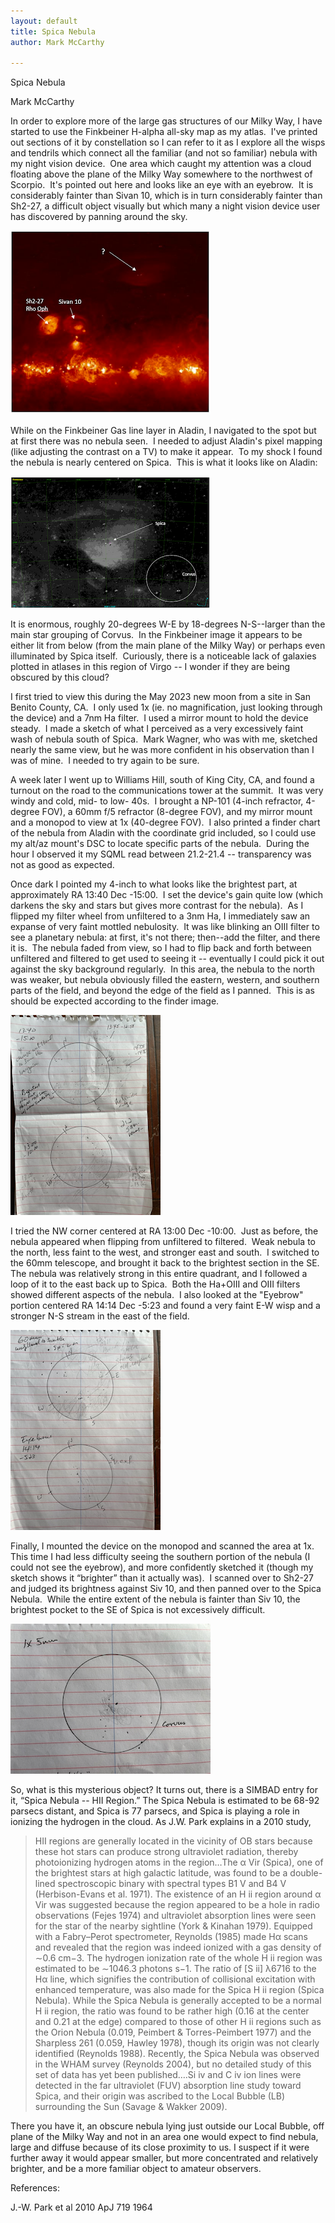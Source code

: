 ```yaml
---
layout: default
title: Spica Nebula
author: Mark McCarthy 
 
---
```


Spica Nebula

Mark McCarthy

In order to explore more of the large gas structures of our Milky Way, I
have started to use the Finkbeiner H-alpha all-sky map as my atlas. 
I've printed out sections of it by constellation so I can refer to it as
I explore all the wisps and tendrils which connect all the familiar (and
not so familiar) nebula with my night vision device.  One area which
caught my attention was a cloud floating above the plane of the Milky
Way somewhere to the northwest of Scorpio.  It's pointed out here and
looks like an eye with an eyebrow.  It is considerably fainter than
Sivan 10, which is in turn considerably fainter than Sh2-27, a
difficult object visually but which many a night vision device user has
discovered by panning around the sky.  

<img src="assets/2d13f61371f6d43ff953cf5de2b1ec7c5757682f.png" style="width:3.33056in;height:3.06181in"
alt="A red and white image of a fire Description automatically generated with medium confidence" />

While on the Finkbeiner Gas line layer in Aladin, I navigated to the
spot but at first there was no nebula seen.  I needed to adjust Aladin's
pixel mapping (like adjusting the contrast on a TV) to make it appear. 
To my shock I found the nebula is nearly centered on Spica.  This is what it looks like on Aladin:

<img src="assets/918ab99b0c77bcfdbc626458f51728bc69e81dc3.png" style="width:3.33056in;height:2.2in"
alt="A close-up of a galaxy Description automatically generated" />

It is enormous, roughly 20-degrees W-E by 18-degrees N-S--larger than
the main star grouping of Corvus.  In the Finkbeiner image it appears to
be either lit from below (from the main plane of the Milky Way) or
perhaps even illuminated by Spica itself.  Curiously, there is a
noticeable lack of galaxies plotted in atlases in this region of Virgo
-- I wonder if they are being obscured by this cloud?

I first tried to view this during the May 2023 new moon from a site in
San Benito County, CA.  I only used 1x (ie. no magnification, just
looking through the device) and a 7nm Ha filter.  I used a mirror mount
to hold the device steady.  I made a sketch of what I perceived as a
very excessively faint wash of nebula south of Spica.  Mark Wagner, who
was with me, sketched nearly the same view, but he was more confident in
his observation than I was of mine.  I needed to try again to be sure.

A week later I went up to Williams Hill, south of King City, CA, and
found a turnout on the road to the communications tower at the summit. 
It was very windy and cold, mid- to low- 40s.  I brought a NP-101
(4-inch refractor, 4-degree FOV), a 60mm f/5 refractor (8-degree FOV),
and my mirror mount and a monopod to view at 1x (40-degree FOV).  I also
printed a finder chart of the nebula from Aladin with the coordinate
grid included, so I could use my alt/az mount's DSC to locate specific
parts of the nebula.  During the hour I observed it my SQML read between
21.2-21.4 -- transparency was not as good as expected. 

Once dark I pointed my 4-inch to what looks like the brightest part, at
approximately RA 13:40 Dec -15:00.  I set the device's gain quite low
(which darkens the sky and stars but gives more contrast for the
nebula).  As I flipped my filter wheel from unfiltered to a 3nm Ha, I
immediately saw an expanse of very faint mottled nebulosity.  It was
like blinking an OIII filter to see a planetary nebula: at first, it's
not there; then--add the filter, and there it is.  The nebula faded
from view, so I had to flip back and forth between unfiltered and
filtered to get used to seeing it -- eventually I could pick it out
against the sky background regularly.  In this area, the nebula to the
north was weaker, but nebula obviously filled the eastern, western, and
southern parts of the field, and beyond the edge of the field as I
panned.  This is as should be expected according to the finder image.

<img src="assets/a81553f00220df65b06c347c4727f40c30cb5f95.png" style="width:2.5in;height:3.33056in"
alt="A piece of paper with writing on it Description automatically generated" />

I tried the NW corner centered at RA 13:00 Dec -10:00.  Just as before,
the nebula appeared when flipping from unfiltered to filtered.  Weak
nebula to the north, less faint to the west, and stronger east and
south.  I switched to the 60mm telescope, and brought it back to the
brightest section in the SE.  The nebula was relatively strong in this entire
quadrant, and I followed a loop of it to the east back up to Spica. 
Both the Ha+OIII and OIII filters showed different aspects of the
nebula.  I also looked at the "Eyebrow" portion centered RA 14:14 Dec
-5:23 and found a very faint E-W wisp and a stronger N-S stream in the
east of the field. 

<img src="assets/22aad055e70f487b17b9dc7458313cceeb843873.png" style="width:2.5in;height:3.33056in"
alt="A paper with a graph on it Description automatically generated" />

Finally, I mounted the device on the monopod and scanned the area at 1x.  This
time I had less difficulty seeing the southern portion of the nebula (I
could not see the eyebrow), and more confidently sketched it (though my
sketch shows it “brighter” than it actually was).  I scanned over to
Sh2-27 and judged its brightness against Siv 10, and then panned over to
the Spica Nebula.  While the entire extent of the nebula is
fainter than Siv 10, the brightest pocket to the SE of Spica is not excessively
difficult.  

<img src="assets/7488ea7d6763b1475bc654bd60244cd4298d3c47.png" style="width:3.33056in;height:2.5in"
alt="A graph on a piece of paper Description automatically generated" />

So, what is this mysterious object? It turns out, there is a SIMBAD
entry for it, “Spica Nebula -- HII Region.” The Spica Nebula is
estimated to be 68-92 parsecs distant, and Spica is 77 parsecs, and
Spica is playing a role in ionizing the hydrogen in the cloud. As J.W.
Park explains in a 2010 study,

> HII regions are generally located in the vicinity of OB stars because
> these hot stars can produce strong ultraviolet radiation, thereby
> photoionizing hydrogen atoms in the region…The α Vir (Spica), one of
> the brightest stars at high galactic latitude, was found to be a
> double-lined spectroscopic binary with spectral types B1 V and B4 V
> (Herbison-Evans et al. 1971). The existence of an H ii region around α
> Vir was suggested because the region appeared to be a hole in radio
> observations (Fejes 1974) and ultraviolet absorption lines were seen
> for the star of the nearby sightline (York & Kinahan 1979). Equipped
> with a Fabry–Perot spectrometer, Reynolds (1985) made Hα scans and
> revealed that the region was indeed ionized with a gas density of ∼0.6
> cm−3. The hydrogen ionization rate of the whole H ii region was
> estimated to be ∼1046.3 photons s−1. The ratio of \[S ii\] λ6716 to
> the Hα line, which signifies the contribution of collisional
> excitation with enhanced temperature, was also made for the Spica H ii
> region (Spica Nebula). While the Spica Nebula is generally accepted to
> be a normal H ii region, the ratio was found to be rather high (0.16
> at the center and 0.21 at the edge) compared to those of other H ii
> regions such as the Orion Nebula (0.019, Peimbert & Torres-Peimbert
> 1977) and the Sharpless 261 (0.059, Hawley 1978), though its origin
> was not clearly identified (Reynolds 1988). Recently, the Spica Nebula
> was observed in the WHAM survey (Reynolds 2004), but no detailed study
> of this set of data has yet been published….Si iv and C iv ion lines
> were detected in the far ultraviolet (FUV) absorption line study
> toward Spica, and their origin was ascribed to the Local Bubble (LB)
> surrounding the Sun (Savage & Wakker 2009).

There you have it, an obscure nebula lying just outside our Local
Bubble, off plane of the Milky Way and not in an area one would expect
to find nebula, large and diffuse because of its close proximity to us.
I suspect if it were further away it would appear smaller, but more
concentrated and relatively brighter, and be a more familiar object to
amateur observers.

References:

J.-W. Park et al 2010 ApJ 719 1964
